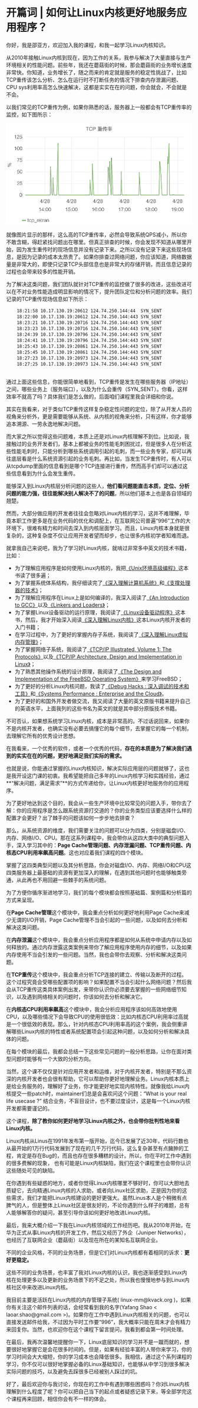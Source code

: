 # 开篇词 | 如何让Linux内核更好地服务应用程序？
你好，我是邵亚方，欢迎加入我的课程，和我一起学习Linux内核知识。

从2010年接触Linux内核到现在，因为工作的关系，我参与解决了大量直接与生产环境相关的性能问题。前些年，我还在蘑菇街的时候，那会蘑菇街的业务增长速度非常快。你知道，业务增长了，随之而来的肯定就是服务的稳定性挑战了，比如TCP重传该怎么分析、怎么在运⾏时不打断任务的情况下排查内存泄漏问题、CPU sys利⽤率⾼怎么快速解决，这都是实实在在的问题，你会就会，不会就是不会。

以我们常见的TCP重传为例，如果你熟悉的话，服务器上一般都会有TCP重传率的监控，如下图所示：

![](./httpsstatic001geekbangorgresourceimagebaf6baee41941867cd5d0ee36c8f67d389f6.jpg)

就像图片显示的那样，这么高的TCP重传率，必然会导致系统QPS减小，所以你不敢含糊，得赶紧找问题出在哪里。但真正排查的时候，你会发现不知道从哪里开始，因为发生重传时的现场信息并没有记录下来。之所以没有记录下来这些现场信息，是因为记录的成本太昂贵了。如果你排查过网络问题，你应该知道，网络数据量是非常大的，即使只记录TCP头部信息也是非常大的存储开销，而且信息记录的过程也会带来较多的性能开销。

为了解决这类问题，我们团队就针对TCP重传的监控做了很多的改进，这些改进可以在不对业务性能造成明显影响的情况下，提升团队定位和分析问题的效率。我们记录的TCP重传现场信息如下所示：

<!-- [[[read_end]]] -->

```
    18:21:58 10.17.130.19:20612 124.74.250.144:44  SYN_SENT   
    18:22:00 10.17.130.19:20612 124.74.250.144:443 SYN_SENT   
    18:23:21 10.17.130.19:20716 124.74.250.144:443 SYN_SENT   
    18:23:23 10.17.130.19:20716 124.74.250.144:443 SYN_SENT   
    18:24:39 10.17.130.19:20796 124.74.250.144:443 SYN_SENT   
    18:24:41 10.17.130.19:20796 124.74.250.144:443 SYN_SENT   
    18:25:43 10.17.130.19:20861 124.74.250.144:443 SYN_SENT   
    18:25:45 10.17.130.19:20861 124.74.250.144:443 SYN_SENT   
    18:27:23 10.17.130.19:20973 124.74.250.144:443 SYN_SENT   
    18:27:25 10.17.130.19:20973 124.74.250.144:443 SYN_SENT
    

```

通过上面这些信息，你能很简单地看到，TCP重传是发生在哪些服务器（IP地址）之间，哪些业务上（服务端口），以及为什么会重传（SYN\_SENT）。你看，这样效率不就高了吗？具体我们是怎么做的，后面咱们课程里我会详细和你说。

其实在我看来，对于类似TCP重传这样复杂稳定性问题的定位，除了从开发⼈员的视⻆来分析外，更是需要能够从系统、从内核的视⻆来分析，只有这样，你才能够追本溯源、一劳永逸地解决问题。

而大家之所以觉得这些问题难，本质上还是对Linux内核理解不到位。比如说，我接触过的业务开发者们，基本上都被业务的性能毛刺困扰过，但是很多人在分析这些性能毛刺时，只能分析到哪些系统调用引起的毛刺，而一些业务专家，却可以再往底层看是什么系统资源引起的业务毛刺。再比如，当发生TCP重传时，有人可以从tcpdump里面的信息看到是哪个TCP连接进行重传，然而高手们却可以通过这些信息看到为什么会发生重传。

能够深入到Linux内核层分析问题的这些人，**他们看问题能直击本质，定位、分析问题的能力强，往往能解决别人解决不了的问题**，所以他们基本上也是各自领域的翘楚。

然而，大部分做应用的开发者往往会忽略对Linux内核的学习，这并不难理解，毕竟本职工作更多是在业务代码的优化和调配上，在互联网公司普遍“996”工作的大环境下，很难有精力和时间去深入到内核层面学习。而且，Linux内核本身就是很复杂的，这种复杂度不仅让应用开发者望而却步，也让很多内核初学者知难而退。

就拿我自己来说吧，我为了学习好Linux内核，就啃过非常多中英文的技术书籍，比如：

* 为了理解应用程序是如何使用Linux内核的，我把[《Unix环境高级编程》](https://book.douban.com/subject/25900403/)这本书读了很多遍；
* 为了掌握系统体系结构，我仔细读完了[《深入理解计算机系统》](https://book.douban.com/subject/26912767/)和[《支撑处理器的技术》](https://book.douban.com/subject/20271450/)；
* 为了理解应用程序在Linux上是如何编译的，我深入阅读了[《An Introduction to GCC》](https://book.douban.com/subject/1787854/)以及[《Linkers and Loaders》](https://book.douban.com/subject/1436811/)；
* 为了掌握Linux设备驱动的运行原理，我阅读了[《Linux设备驱动程序》](https://book.douban.com/subject/1723151/)这本书，然后，我才开始深入阅读[《深入理解Linux内核》](https://book.douban.com/subject/2287506/)这本Linux内核开发者的入门书籍；
* 在学习过程中，为了更好的掌握内存子系统，我阅读了[《深入理解Linux虚拟内存管理》](https://book.douban.com/subject/1865724/)；
* 为了掌握网络子系统，我阅读了[《TCP/IP Illustrated, Volume 1: The Protocols》](https://book.douban.com/subject/1088054/)以及[《TCP/IP Architecture, Design and Implementation in Linux》](https://book.douban.com/subject/3397220/)；
* 为了熟悉其他操作系统的设计原理，我阅读了[《The Design and Implementation of the FreeBSD Operating System》](https://book.douban.com/subject/1456525/)来学习FreeBSD；
* 为了更好的分析Linux内核问题，我读了[《Debug Hacks : 深入调试的技术和工具》](https://book.douban.com/subject/6799412/)和[《Systems Performance : Enterprise and the Cloud》](https://book.douban.com/subject/24840375/)。
* 为了更好的和国外开发者做交流，我又阅读了大量的英文原版书籍来提升自己的英语水平，上面我列的这些书名为英文的就是其中部分原版技术书籍。

不可否认，如果想系统学习Linux内核，成本是非常高的。不过话说回来，如果你不是内核开发者，也确实没有必要去搞懂它的每个细节，去掌握它的每一个机制，去理解它所有的优秀设计思想。

在我看来，一个优秀的软件，或者一个优秀的代码，**存在的本质是为了解决我们遇到的实实在在的问题，更好地满足我们实际的需求。**

也就是说，你能通过掌握的Linux内核知识，解决实际应用层的问题就够了，这也是我开设这门课的初衷。我希望能把自己多年的Linux内核学习和实践经验，通过**“解决问题，满足需求”**的方式传递给你，让Linux内核更好地服务你的应用程序。

为了更好地达到这个目的，我会从一些生产环境中比较常见的问题入手，带你去了解：你的应用程序是怎么跟系统资源打交道的？你的业务类型应该要选择什么样的配置才会更好？出了棘手的问题该如何一步步地去排查？

那么，从系统资源的维度，我们需要关注的问题可以分为四类，分别是磁盘I/O、内存、网络I/O、CPU。那在这系列课程中，我会带你从这四大类中的典型问题入手，深入学习其中的：**Page Cache管理问题、内存泄漏问题、TCP重传问题、内核态CPU利用率飙高问题**。这也对应着我们课程的四个模块。

掌握了这四类典型问题以及其分析思路，你会对磁盘I/O、内存、网络I/O和CPU这四类服务器上最基础的资源有更加深入的理解，在遇到其他问题时也能够触类旁通，从此再也不用回避一些棘手的系统问题。

为了方便你循序渐进地学习，我们的每个模块都会按照基础篇、案例篇和分析篇的方式来呈现。

在**Page Cache管理**这个模块中，我会重点分析如何更好地利用Page Cache来减少无谓的I/O开销，Page Cache管理不当会引起的一些问题，以及如何去分析和解决这类问题。

在**内存泄漏**这个模块中，我会重点分析应用程序都是如何从系统中申请内存以及如何释放的。通过内存泄露这类案例来带你了解应用程序使用内存的细节，以及如果内存使用不当会引发的一些问题。当然，我也会带你去观察、分析和解决这类问题。

在**TCP重传**这个模块中，我会重点分析TCP连接的建立、传输以及断开的过程。这个过程究竟会受哪些配置项的影响？如果配置不当会引起什么网络问题？然后我会从TCP重传这类具体案例出发，来带你认识你必须要去掌握的一些网络细节知识，以及遇到网络相关的问题时，你该如何去分析和解决它。

在**内核态CPU利用率飙高**这个模块中，我会分析应用程序该如何高效地使用CPU，以及哪些情况下会导致CPU的使用很低效：比如内核态CPU利用率过高就是一个很低效的表现。那么，针对内核态CPU利用率高的这个案例，我会侧重讲解哪些Linux内核的特性或者系统配置项会引起这种问题，以及如何分析和解决具体的问题。

在每个模块的最后，我都会总结一下这些常见问题的一般分析思路，让你在面对类型问题时能够有一个大致的分析方向。

当然，这个课不仅仅是针对应用开发者和运维，对于内核开发者，特别是不那么资深的内核开发者也会很有帮助，它可以帮助你更好地理解业务。Linux内核本质上是给业务服务的，理解好了业务，你才能更好地实现内核特性。就像我给Linux内核提交一些patch时，maintainer们总是会喜欢问这个问题：“What is your real life usecase \?” 结合业务，不盲目设计，也不要过度设计，这是每一个Linux内核开发都需要谨记的。

这个课程，**除了教你如何更好地学习Linux内核之外，也会带你批判性地来看Linux内核。**

Linux内核从Linus在1991年发布第一版开始，迄今已发展了近30年，代码行数也从最开始的1万行代码发展到了现在的几千万行代码，这么复杂甚至有点臃肿的工程，肯定是存在Bug的，而且也存在很多糟糕的设计。所以，你在平时工作中遇到的很多费解的现象， 也有可能是Linux内核缺陷，我们在这个课程里也会带你认识这些随处可见的缺陷。

在你遇到有些疑惑的地方，或者你觉得Linux内核哪里不够好时，你可以大胆地去质疑它，去向精通Linux内核的人求助，或者向Linux社区求助，正是因为你的这些需求，我们才能把Linux内核建设的更好更强大。虽然Linus本人是个稍微有点脾气的人，但是整体上Linux社区是很友好的，不论你遇到什么样子的难题，总有人能够解答你的疑问，甚至引导你该如何更好地改进Linux内核。

最后，我来大概介绍一下我在Linux内核领域的工作经历吧。我从2010年开始，在华为正式从事Linux内核的开发工作，然后又经历了外企（Juniper Networks），也经历了互联网企业（蘑菇街）以及现在所在的某知名互联网企业。

不同的企业风格，不同的业务场景，但是它们对Linux内核都有着相同的诉求：**更好更稳定。**

这些不同的业务场景，也丰富了我对Linux内核的认识，我也逐渐感受到Linux内核在处理更多以及更新的业务场景下的不足之处，所以我也慢慢地参与到Linux内核社区中来改进Linux内核。

我目前主要是活跃在Linux内核的内存管理子系统\( linux-mm\@kvack.org \)，如果你有关注这个邮件列表的话，会经常看到我的名字\(Yafang Shao \< laoar.shao\@gmail.com >\)。如果你在工作中遇到Linux内核相关的问题，也可以直接发送邮件给我，不过因为平时工作要“996”，我大概率只能在周末才会有精力来回复你。当然，也欢迎你在这个课程下留言提问，我看到都会第一时间处理。

在最后，我再次温馨地提醒你一下，Linux底层知识的学习并不是一蹴而就的，想要很好地掌握它是会花很多时间的。但是，如果有经验丰富的人带你来学习，你的学习时间会大大缩短，你的学习成本也会降低很多。我相信，通过这个系列课程的学习，你不仅可以很好地掌握必备的Linux基础知识，也能够从中学习到很多解决实际问题的技巧，以及避免去踩很多已经被别人踩过的坑。

好了，最后欢迎你与我讨论，你现在的工作中有遇到哪些困惑吗？你对Linux内核理解到什么程度了呢？你可以把自己当下的起点或者疑惑记录下来，等全部学完这个课程再来回顾，相信你会有不一样的体会。